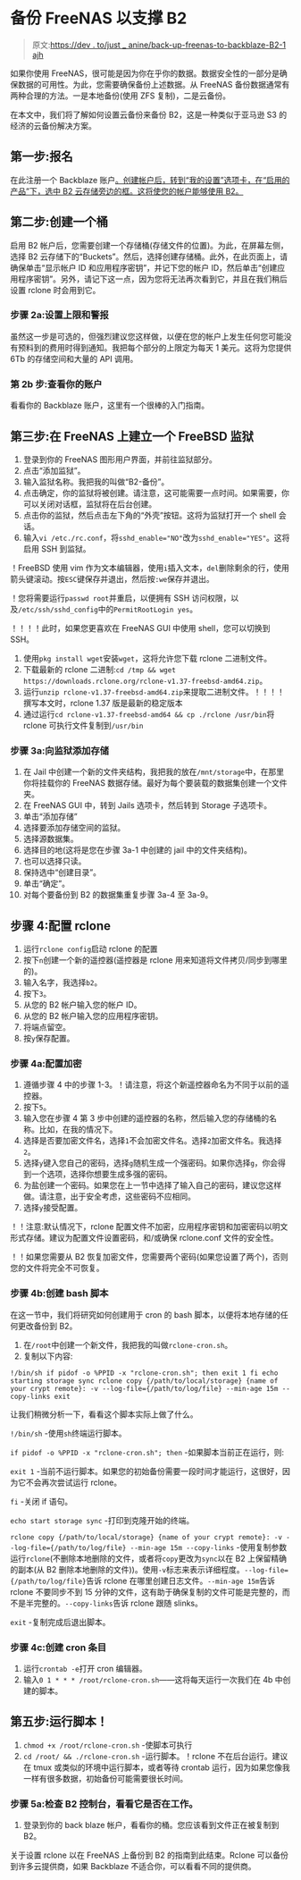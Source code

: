 # 备份 FreeNAS 以支撑 B2

> 原文:[https://dev . to/just _ anine/back-up-freenas-to-backblaze-B2-1 ajh](https://dev.to/just_insane/backing-up-freenas-to-backblaze-b2-1ajh)

如果你使用 FreeNAS，很可能是因为你在乎你的数据。数据安全性的一部分是确保数据的可用性。为此，您需要确保备份上述数据。从 FreeNAS 备份数据通常有两种合理的方法。一是本地备份(使用 ZFS 复制)，二是云备份。

在本文中，我们将了解如何设置云备份来备份 B2，这是一种类似于亚马逊 S3 的经济的云备份解决方案。

## [](#step-1-sign-up)第一步:报名

在此注册一个 Backblaze 账户[。创建帐户后，转到“我的设置”选项卡，在“启用的产品”下，选中 B2 云存储旁边的框。这将使您的帐户能够使用 B2。](https://www.backblaze.com/b2/sign-up.html)

## [](#step-2-create-a-bucket)第二步:创建一个桶

启用 B2 帐户后，您需要创建一个存储桶(存储文件的位置)。为此，在屏幕左侧，选择 B2 云存储下的“Buckets”。然后，选择创建存储桶。此外，在此页面上，请确保单击“显示帐户 ID 和应用程序密钥”，并记下您的帐户 ID，然后单击“创建应用程序密钥”。另外，请记下这一点，因为您将无法再次看到它，并且在我们稍后设置 rclone 时会用到它。

### [](#step-2a-setup-caps-and-alerts)步骤 2a:设置上限和警报

虽然这一步是可选的，但强烈建议您这样做，以便在您的帐户上发生任何您可能没有预料到的费用时得到通知。我把每个部分的上限定为每天 1 美元。这将为您提供 6Tb 的存储空间和大量的 API 调用。

### [](#step-2b-have-a-look-around-your-account)第 2b 步:查看你的账户

看看你的 Backblaze 账户，这里有一个很棒的入门指南。

## 第三步:在 FreeNAS 上建立一个 FreeBSD 监狱

1.  登录到你的 FreeNAS 图形用户界面，并前往监狱部分。
2.  点击“添加监狱”。
3.  输入监狱名称。我把我的叫做“B2-备份”。
4.  点击确定，你的监狱将被创建。请注意，这可能需要一点时间。如果需要，你可以关闭对话框，监狱将在后台创建。
5.  点击你的监狱，然后点击左下角的“外壳”按钮。这将为监狱打开一个 shell 会话。
6.  输入`vi /etc./rc.conf`，将`sshd_enable="NO"`改为`sshd_enable="YES"`。这将启用 SSH 到监狱。

！FreeBSD 使用 vim 作为文本编辑器，使用`i`插入文本，`del`删除剩余的行，使用箭头键滚动。按`ESC`键保存并退出，然后按`:we`保存并退出。

！您将需要运行`passwd root`并重启，以便拥有 SSH 访问权限，以及`/etc/ssh/sshd_config`中的`PermitRootLogin yes`。

！！！！此时，如果您更喜欢在 FreeNAS GUI 中使用 shell，您可以切换到 SSH。

1.  使用`pkg install wget`安装`wget`，这将允许您下载 rclone 二进制文件。
2.  下载最新的 rclone 二进制:`cd /tmp && wget https://downloads.rclone.org/rclone-v1.37-freebsd-amd64.zip`。
3.  运行`unzip rclone-v1.37-freebsd-amd64.zip`来提取二进制文件。！！！！撰写本文时，rclone 1.37 版是最新的稳定版本
4.  通过运行`cd rclone-v1.37-freebsd-amd64 && cp ./rclone /usr/bin`将 rclone 可执行文件复制到`/usr/bin`

### [](#step-3a-adding-storage-to-the-jail)步骤 3a:向监狱添加存储

1.  在 Jail 中创建一个新的文件夹结构，我把我的放在`/mnt/storage`中，在那里你将挂载你的 FreeNAS 数据存储。最好为每个要装载的数据集创建一个文件夹。
2.  在 FreeNAS GUI 中，转到 Jails 选项卡，然后转到 Storage 子选项卡。
3.  单击“添加存储”
4.  选择要添加存储空间的监狱。
5.  选择源数据集。
6.  选择目的地(这将是您在步骤 3a-1 中创建的 jail 中的文件夹结构)。
7.  也可以选择只读。
8.  保持选中“创建目录”。
9.  单击“确定”。
10.  对每个要备份到 B2 的数据集重复步骤 3a-4 至 3a-9。

## [](#step-4-configuring-rclone)步骤 4:配置 rclone

1.  运行`rclone config`启动 rclone 的配置
2.  按下`n`创建一个新的遥控器(遥控器是 rclone 用来知道将文件拷贝/同步到哪里的)。
3.  输入名字，我选择`b2`。
4.  按下`3`。
5.  从您的 B2 帐户输入您的帐户 ID。
6.  从您的 B2 帐户输入您的应用程序密钥。
7.  将端点留空。
8.  按`y`保存配置。

### [](#step-4a-configuring-encryption)步骤 4a:配置加密

1.  遵循步骤 4 中的步骤 1-3。！请注意，将这个新遥控器命名为不同于以前的遥控器。
2.  按下`5`。
3.  输入您在步骤 4 第 3 步中创建的遥控器的名称，然后输入您的存储桶的名称。比如，在我的情况下。
4.  选择是否要加密文件名，选择`1`不会加密文件名。选择`2`加密文件名。我选择`2`。
5.  选择`y`键入您自己的密码，选择`g`随机生成一个强密码。如果你选择`g`，你会得到一个选项，选择你想要生成多强的密码。
6.  为盐创建一个密码。如果您在上一节中选择了输入自己的密码，建议您这样做。请注意，出于安全考虑，这些密码不应相同。
7.  选择`y`接受配置。

！！注意:默认情况下，rclone 配置文件不加密，应用程序密钥和加密密码以明文形式存储。建议为配置文件设置密码，和/或确保 rclone.conf 文件的安全性。

！！如果您需要从 B2 恢复加密文件，您需要两个密码(如果您设置了两个)，否则您的文件将完全不可恢复。

### [](#step-4b-creating-the-bash-script)步骤 4b:创建 bash 脚本

在这一节中，我们将研究如何创建用于 cron 的 bash 脚本，以便将本地存储的任何更改备份到 B2。

1.  在`/root`中创建一个新文件，我把我的叫做`rclone-cron.sh`。
2.  复制以下内容:

`!/bin/sh
if pidof -o %PPID -x "rclone-cron.sh"; then
exit 1
fi
echo starting storage sync
rclone copy {/path/to/local/storage} {name of your crypt remote}: -v --log-file={/path/to/log/file} --min-age 15m --copy-links
exit`

让我们稍微分析一下，看看这个脚本实际上做了什么。

`!/bin/sh` -使用`sh`终端运行脚本。

`if pidof -o %PPID -x "rclone-cron.sh"; then` -如果脚本当前正在运行，则:

`exit 1` -当前不运行脚本。如果您的初始备份需要一段时间才能运行，这很好，因为它不会再次尝试运行 rclone。

`fi` -关闭 if 语句。

`echo start storage sync` -打印到克隆开始的终端。

`rclone copy {/path/to/local/storage} {name of your crypt remote}: -v --log-file={/path/to/log/file} --min-age 15m --copy-links` -使用复制参数运行`rclone`(不删除本地删除的文件，或者将`copy`更改为`sync`以在 B2 上保留精确的副本(从 B2 删除本地删除的文件))。使用`-v`标志来表示详细程度。`--log-file={/path/to/log/file}`告诉 rclone 在哪里创建日志文件。`--min-age 15m`告诉 rclone 不要同步不到 15 分钟的文件，这有助于确保复制的文件可能是完整的，而不是半完整的。`--copy-links`告诉 rclone 跟随 slinks。

`exit` -复制完成后退出脚本。

### [](#step-4c-creating-the-cron-entry)步骤 4c:创建 cron 条目

1.  运行`crontab -e`打开 cron 编辑器。
2.  输入`0 1 * * * /root/rclone-cron.sh`——这将每天运行一次我们在 4b 中创建的脚本。

## [](#step-5-run-the-script)第五步:运行脚本！

1.  `chmod +x /root/rclone-cron.sh` -使脚本可执行
2.  `cd /root/ && ./rclone-cron.sh` -运行脚本。！rclone 不在后台运行。建议在 tmux 或类似的环境中运行脚本，或者等待 crontab 运行，因为如果您像我一样有很多数据，初始备份可能需要很长时间。

### [](#step-5a-check-b2-console-to-see-if-its-working)步骤 5a:检查 B2 控制台，看看它是否在工作。

1.  登录到你的 back blaze 帐户，看看你的桶。您应该看到文件正在被复制到 B2。

关于设置 rclone 以在 FreeNAS 上备份到 B2 的指南到此结束。Rclone 可以备份到许多云提供商，如果 Backblaze 不适合你，可以看看不同的提供商。